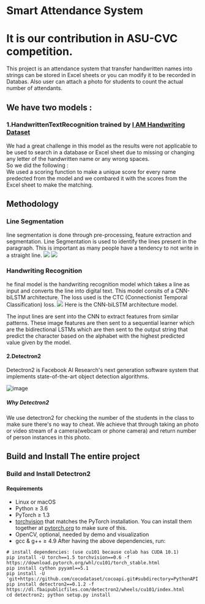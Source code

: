 # Smart Attendance System 

# It is our contribution in **ASU-CVC** competition.
This project is an attendance system that transfer handwritten names into strings can be stored in Excel sheets or you can modify it to be recorded in Databas.
Also user can attach a photo for students to count the actual number of attendants.

## We have two models :
### 1.HandwrittenTextRecognition trained by [I AM Handwriting Dataset](http://www.fki.inf.unibe.ch/databases/iam-handwriting-database)
We had a great challenge in this model as the results were not applicable to be used to search in a database or Excel sheet due to missing or changing any letter of the handwritten name or any wrong spaces.<br/>So we did the following :<br/>
We used a scoring function to make a unique score for every name predected from the model and we combared it with the scores from the Excel sheet to make the matching.<br/>
## Methodology
### Line Segmentation
line segmentation is done through pre-processing, feature extraction and segmentation. Line Segmentation is used to identify the lines present in the paragraph. This is important as many people have a tendency to not write in a straight line.
<img src="https://camo.githubusercontent.com/7ccf78e2766e528a14189c31ea3894992c443ad4/68747470733a2f2f63646e2d696d616765732d312e6d656469756d2e636f6d2f6d61782f3830302f312a6a4d6b4f3768792d3166305a464854335332694830512e706e67">
<img src="https://camo.githubusercontent.com/d61ffdb9d133e770b1bdb3375cd833348cc6cbbf/68747470733a2f2f63646e2d696d616765732d312e6d656469756d2e636f6d2f6d61782f313030302f312a4a4a47774c584a4c2d6256377a7366726677383465772e706e67">
### Handwriting Recognition
he final model is the handwriting recognition model which takes a line as input and converts the line into digital text. This model consits of a CNN-biLSTM architecture. The loss used is the CTC (Connectionist Temporal Classification) loss.
<img src="https://user-images.githubusercontent.com/20180559/67068512-ea040b00-f197-11e9-8665-8afa5daf00f6.png">
Here is the CNN-biLSTM architecture model.

The input lines are sent into the CNN to extract features from similar patterns. These image features are then sent to a sequential learner which are the bidirectional LSTMs which are then sent to the output string that predict the character based on the alphabet with the highest predicted value given by the model.


#### 2.Detectron2
Detectron2 is Facebook AI Research's next generation software system that implements state-of-the-art object detection algorithms.

![image](https://user-images.githubusercontent.com/29764281/81747879-263ae800-94a9-11ea-9ac8-7d86bb0c7179.png)

##### Why Detectron2
We use detectron2 for checking the number of the students in the class to make sure there's no way to cheat. We achieve that through taking an photo or video stream of a camera(webcam or phone camera) and return number of person instances in this photo.

## Build and Install The entire project
### Build and Install Detectron2
#### Requirements
- Linux or macOS
- Python ≥ 3.6
- PyTorch ≥ 1.3
- [torchvision](https://github.com/pytorch/vision/) that matches the PyTorch installation.
	You can install them together at [pytorch.org](https://pytorch.org) to make sure of this.
- OpenCV, optional, needed by demo and visualization
- gcc & g++ ≥ 4.9
After having the above dependencies, run:
```
# install dependencies: (use cu101 because colab has CUDA 10.1)
pip install -U torch==1.5 torchvision==0.6 -f https://download.pytorch.org/whl/cu101/torch_stable.html 
pip install cython pyyaml==5.1
pip install -U 'git+https://github.com/cocodataset/cocoapi.git#subdirectory=PythonAPI'
pip install detectron2==0.1.2 -f https://dl.fbaipublicfiles.com/detectron2/wheels/cu101/index.html
cd detectron2; python setup.py install
```
